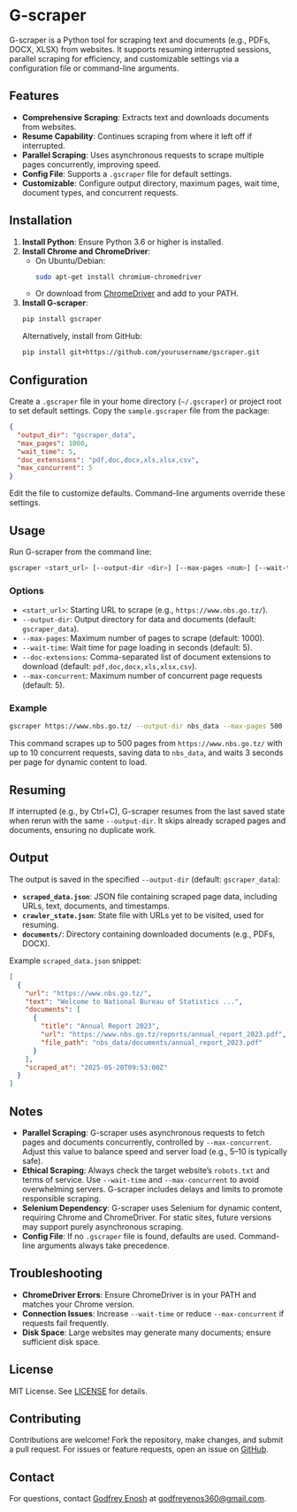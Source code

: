 # G-scraper

G-scraper is a Python tool for scraping text and documents (e.g., PDFs, DOCX, XLSX) from websites. It supports resuming interrupted sessions, parallel scraping for efficiency, and customizable settings via a configuration file or command-line arguments.

## Features

- **Comprehensive Scraping**: Extracts text and downloads documents from websites.
- **Resume Capability**: Continues scraping from where it left off if interrupted.
- **Parallel Scraping**: Uses asynchronous requests to scrape multiple pages concurrently, improving speed.
- **Config File**: Supports a `.gscraper` file for default settings.
- **Customizable**: Configure output directory, maximum pages, wait time, document types, and concurrent requests.

## Installation

1. **Install Python**: Ensure Python 3.6 or higher is installed.
2. **Install Chrome and ChromeDriver**:
   - On Ubuntu/Debian:
     ```bash
     sudo apt-get install chromium-chromedriver
     ```
   - Or download from [ChromeDriver](https://chromedriver.chromium.org/downloads) and add to your PATH.
3. **Install G-scraper**:
   ```bash
   pip install gscraper
   ```
   Alternatively, install from GitHub:
   ```bash
   pip install git+https://github.com/yourusername/gscraper.git
   ```

## Configuration

Create a `.gscraper` file in your home directory (`~/.gscraper`) or project root to set default settings. Copy the `sample.gscraper` file from the package:

```json
{
  "output_dir": "gscraper_data",
  "max_pages": 1000,
  "wait_time": 5,
  "doc_extensions": "pdf,doc,docx,xls,xlsx,csv",
  "max_concurrent": 5
}
```

Edit the file to customize defaults. Command-line arguments override these settings.

## Usage

Run G-scraper from the command line:

```bash
gscraper <start_url> [--output-dir <dir>] [--max-pages <num>] [--wait-time <seconds>] [--doc-extensions <exts>] [--max-concurrent <num>]
```

### Options

- `<start_url>`: Starting URL to scrape (e.g., `https://www.nbs.go.tz/`).
- `--output-dir`: Output directory for data and documents (default: `gscraper_data`).
- `--max-pages`: Maximum number of pages to scrape (default: 1000).
- `--wait-time`: Wait time for page loading in seconds (default: 5).
- `--doc-extensions`: Comma-separated list of document extensions to download (default: `pdf,doc,docx,xls,xlsx,csv`).
- `--max-concurrent`: Maximum number of concurrent page requests (default: 5).

### Example

```bash
gscraper https://www.nbs.go.tz/ --output-dir nbs_data --max-pages 500 --wait-time 3 --max-concurrent 10
```

This command scrapes up to 500 pages from `https://www.nbs.go.tz/` with up to 10 concurrent requests, saving data to `nbs_data`, and waits 3 seconds per page for dynamic content to load.

## Resuming

If interrupted (e.g., by Ctrl+C), G-scraper resumes from the last saved state when rerun with the same `--output-dir`. It skips already scraped pages and documents, ensuring no duplicate work.

## Output

The output is saved in the specified `--output-dir` (default: `gscraper_data`):

- **`scraped_data.json`**: JSON file containing scraped page data, including URLs, text, documents, and timestamps.
- **`crawler_state.json`**: State file with URLs yet to be visited, used for resuming.
- **`documents/`**: Directory containing downloaded documents (e.g., PDFs, DOCX).

Example `scraped_data.json` snippet:

```json
[
  {
    "url": "https://www.nbs.go.tz/",
    "text": "Welcome to National Bureau of Statistics ...",
    "documents": [
      {
        "title": "Annual Report 2023",
        "url": "https://www.nbs.go.tz/reports/annual_report_2023.pdf",
        "file_path": "nbs_data/documents/annual_report_2023.pdf"
      }
    ],
    "scraped_at": "2025-05-20T09:53:00Z"
  }
]
```

## Notes

- **Parallel Scraping**: G-scraper uses asynchronous requests to fetch pages and documents concurrently, controlled by `--max-concurrent`. Adjust this value to balance speed and server load (e.g., 5–10 is typically safe).
- **Ethical Scraping**: Always check the target website’s `robots.txt` and terms of service. Use `--wait-time` and `--max-concurrent` to avoid overwhelming servers. G-scraper includes delays and limits to promote responsible scraping.
- **Selenium Dependency**: G-scraper uses Selenium for dynamic content, requiring Chrome and ChromeDriver. For static sites, future versions may support purely asynchronous scraping.
- **Config File**: If no `.gscraper` file is found, defaults are used. Command-line arguments always take precedence.

## Troubleshooting

- **ChromeDriver Errors**: Ensure ChromeDriver is in your PATH and matches your Chrome version.
- **Connection Issues**: Increase `--wait-time` or reduce `--max-concurrent` if requests fail frequently.
- **Disk Space**: Large websites may generate many documents; ensure sufficient disk space.

## License

MIT License. See [LICENSE](LICENSE) for details.

## Contributing

Contributions are welcome! Fork the repository, make changes, and submit a pull request. For issues or feature requests, open an issue on [GitHub](https://github.com/Godie360/gscraper).

## Contact

For questions, contact [Godfrey Enosh](https://godfreyenosh.netlify.app/) at [godfreyenos360@gmail.com](godfreyenos360@gmail.com).
